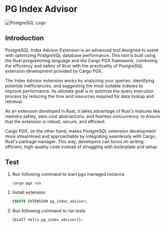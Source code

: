 # PG Index Advisor

![PostgreSQL Logo](https://www.postgresql.org/media/img/about/press/elephant.png)

## Introduction

PostgreSQL Index Advisor Extension is an advanced tool designed to assist with optimizing PostgreSQL database performance. This tool is built using the Rust programming language and the Cargo PGX framework, combining the efficiency and safety of Rust with the practicality of PostgreSQL extension development provided by Cargo PGX.

The Index Advisor extension works by analyzing your queries, identifying potential inefficiencies, and suggesting the most suitable indexes to improve performance. Its ultimate goal is to optimize the query execution process by reducing the time and resources required for data lookup and retrieval.

As an extension developed in Rust, it takes advantage of Rust's features like memory safety, zero-cost abstractions, and fearless concurrency, to ensure that the extension is robust, secure, and efficient.

Cargo PGX, on the other hand, makes PostgreSQL extension development more streamlined and approachable by integrating seamlessly with Cargo, Rust's package manager. This way, developers can focus on writing efficient, high-quality code instead of struggling with boilerplate and setup.

## Test

1. Run following command to start pgx managed instance
    ```bash
    cargo pgx run
    ```

2. Install extension
    ```sql
    CREATE EXTENSION pg_index_advisor;
    ```

3. Run following command to run tests
    ```bash
    SELECT hello_pg_index_advisor();
    ```